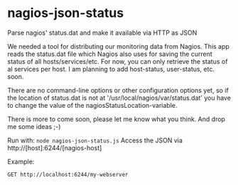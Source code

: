 # nagios-json-status
Parse nagios' status.dat and make it available via HTTP as JSON

We needed a tool for distributing our monitoring data from Nagios. This app reads the status.dat file which Nagios also uses for saving the current status of all hosts/services/etc.
For now, you can only retrieve the status of al services per host. I am planning to add host-status, user-status, etc. soon.

There are no command-line options or other configuration options yet, so if the location of status.dat is not at '/usr/local/nagios/var/status.dat' you have to change the value of the nagiosStatusLocation-variable.

There is more to come soon, please let me know what you think.
And drop me some ideas ;-)

Run with: `node nagios-json-status.js`
Access the JSON via http://[host]:6244/[nagios-host]

Example:

`GET http://localhost:6244/my-webserver`
